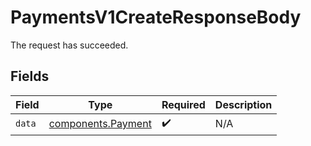 # PaymentsV1CreateResponseBody

The request has succeeded.


## Fields

| Field                                                    | Type                                                     | Required                                                 | Description                                              |
| -------------------------------------------------------- | -------------------------------------------------------- | -------------------------------------------------------- | -------------------------------------------------------- |
| `data`                                                   | [components.Payment](../../models/components/payment.md) | :heavy_check_mark:                                       | N/A                                                      |